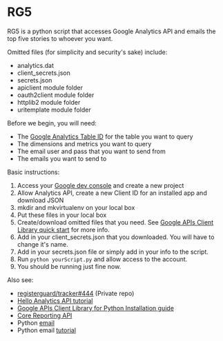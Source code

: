 # RG5

RG5 is a python script that accesses Google Analytics API and emails the top five stories to whoever you want.

Omitted files (for simplicity and security's sake) include:

* analytics.dat
* client_secrets.json
* secrets.json
* apiclient module folder
* oauth2client module folder
* httplib2 module folder
* uritemplate module folder

Before we begin, you will need:

* The [Google Analytics Table ID](https://developers.google.com/analytics/devguides/reporting/core/v3/index#user_reports) for the table you want to query
* The dimensions and metrics you want to query
* The email user and pass that you want to send from
* The emails you want to send to

Basic instructions:

1. Access your [Google dev console](https://console.developers.google.com) and create a new project
1. Allow Analytics API, create a new Client ID for an installed app and download JSON
1. mkdir and mkvirtualenv on your local box
1. Put these files in your local box 
1. Create/download omitted files that you need. See [Google APIs Client Library quick start]() for more info.
1. Add in your client_secrets.json that you downloaded. You will have to change it's name.
1. Add in your secrets.json file or simply add in your info to the script. 
1. Run `python yourScript.py` and allow access to the account.
1. You should be running just fine now.

Also see:

* [registerguard/tracker#444](https://github.com/registerguard/tracker/issues/444) (Private repo)
* [Hello Analytics API tutorial](https://developers.google.com/analytics/solutions/articles/hello-analytics-api)
* [Google APIs Client Library for Python Installation guide](https://developers.google.com/api-client-library/python/start/installation)
* [Core Reporting API](https://developers.google.com/analytics/devguides/reporting/core/v3/coreDevguide)
* Python [email](https://docs.python.org/2/library/email-examples.html)
* Python email [tutorial](http://www.pythonforbeginners.com/code-snippets-source-code/using-python-to-send-email)
